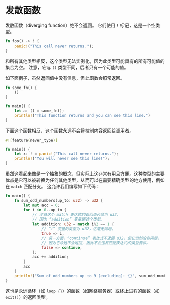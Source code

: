 # 发散函数

发散函数（diverging function）绝不会返回。 它们使用 `!` 标记，这是一个空类型。

```rust
fn foo() -> ! {
    panic!("This call never returns.");
}
```

和所有其他类型相反，这个类型无法实例化，因为此类型可能具有的所有可能值的集合为空。 注意，它与 `()` 类型不同，后者只有一个可能的值。

如下面例子，虽然返回值中没有信息，但此函数会照常返回。

```rust
fn some_fn() {
    ()
}

fn main() {
    let a: () = some_fn();
    println!("This function returns and you can see this line.")
}
```

下面这个函数相反，这个函数永远不会将控制内容返回给调用者。

```rust
#![feature(never_type)]

fn main() {
    let x: ! = panic!("This call never returns.");
    println!("You will never see this line!");
}
```

虽然这看起来像是一个抽象的概念，但实际上这非常有用且方便。这种类型的主要优点是它可以被转换为任何其他类型，从而可以在需要精确类型的地方使用，例如在 `match` 匹配分支。 这允许我们编写如下代码：

```rust
fn main() {
    fn sum_odd_numbers(up_to: u32) -> u32 {
        let mut acc = 0;
        for i in 0..up_to {
            // 注意这个 match 表达式的返回值必须为 u32，
            // 因为 “addition” 变量是这个类型。
            let addition: u32 = match i%2 == 1 {
                // “i” 变量的类型为 u32，这毫无问题。
                true => i,
                // 另一方面，“continue” 表达式不返回 u32，但它仍然没有问题，
                // 因为它永远不会返回，因此不会违反匹配表达式的类型要求。
                false => continue,
            };
            acc += addition;
        }
        acc
    }
    println!("Sum of odd numbers up to 9 (excluding): {}", sum_odd_numbers(9));
}
```

这也是永远循环（如 `loop {}`）的函数（如网络服务器）或终止进程的函数（如 `exit()`）的返回类型。

